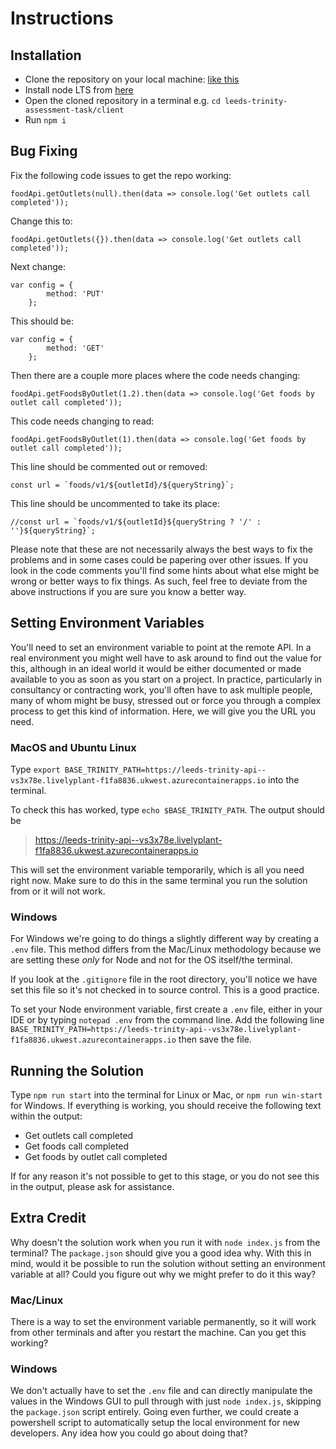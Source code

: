 # Instructions

## Installation

- Clone the repository on your local machine: [like this](https://docs.github.com/en/repositories/creating-and-managing-repositories/cloning-a-repository)
- Install node LTS from [here](https://nodejs.org)
- Open the cloned repository in a terminal e.g. `cd leeds-trinity-assessment-task/client`
- Run `npm i`

## Bug Fixing

Fix the following code issues to get the repo working:

`foodApi.getOutlets(null).then(data => console.log('Get outlets call completed'));`

Change this to:

`foodApi.getOutlets({}).then(data => console.log('Get outlets call completed'));`

Next change:

```
var config = {
        method: 'PUT'
    };
```

This should be:

```
var config = {
        method: 'GET'
    };
```

Then there are a couple more places where the code needs changing:

`foodApi.getFoodsByOutlet(1.2).then(data => console.log('Get foods by outlet call completed'));`

This code needs changing to read:

`foodApi.getFoodsByOutlet(1).then(data => console.log('Get foods by outlet call completed'));`

This line should be commented out or removed: 

```
const url = `foods/v1/${outletId}/${queryString}`;
```

This line should be uncommented to take its place:

```
//const url = `foods/v1/${outletId}${queryString ? '/' : ''}${queryString}`;
```

Please note that these are not necessarily always the best ways to fix the problems and in some cases could be papering over other issues.
If you look in the code comments you'll find some hints about what else might be wrong or better ways to fix things. As such, feel free
to deviate from the above instructions if you are sure you know a better way.

## Setting Environment Variables

You'll need to set an environment variable to point at the remote API. In a real environment you might well have to ask around to find out the value for this, although in an ideal world it would be either documented or made available to you as soon as you start on a project. In practice, particularly in consultancy or contracting work, you'll often have to ask multiple people, many of whom might be busy, stressed out or force you through a complex process to get this kind of information. Here, we will give you the URL you need.

### MacOS and Ubuntu Linux

Type `export BASE_TRINITY_PATH=https://leeds-trinity-api--vs3x78e.livelyplant-f1fa8836.ukwest.azurecontainerapps.io` into the terminal.

To check this has worked, type `echo $BASE_TRINITY_PATH`. The output should be 

> https://leeds-trinity-api--vs3x78e.livelyplant-f1fa8836.ukwest.azurecontainerapps.io

This will set the environment variable temporarily, which is all you need right now. Make sure to do this in the same terminal you run the solution from or it will not work.

### Windows

For Windows we're going to do things a slightly different way by creating a `.env` file. This method differs from the Mac/Linux methodology because we are setting these *only* for Node and not for the OS itself/the terminal.

If you look at the `.gitignore` file in the root directory, you'll notice we have set this file so it's not checked in to source control. This is a good practice.

To set your Node environment variable, first create a `.env` file, either in your IDE or by typing `notepad .env` from the command line. Add the following line `BASE_TRINITY_PATH=https://leeds-trinity-api--vs3x78e.livelyplant-f1fa8836.ukwest.azurecontainerapps.io` then save the file.

## Running the Solution

Type `npm run start` into the terminal for Linux or Mac, or `npm run win-start` for Windows. If everything is working, you should receive the following text within the output:

- Get outlets call completed
- Get foods call completed
- Get foods by outlet call completed

If for any reason it's not possible to get to this stage, or you do not see this in the output, please ask for assistance.

## Extra Credit

Why doesn't the solution work when you run it with `node index.js` from the terminal? The `package.json` should give you a good idea why. With this in mind, would it be possible to run the solution without setting an environment variable at all? Could you figure out why we might prefer to do it this way?

### Mac/Linux

There is a way to set the environment variable permanently, so it will work from other terminals and after you restart the machine. Can you get this working?

### Windows

We don't actually have to set the `.env` file and can directly manipulate the values in the Windows GUI to pull through with just `node index.js`, skipping the `package.json` script entirely. Going even further, we could create a powershell script to automatically setup the local environment for new developers. Any idea how you could go about doing that? 
